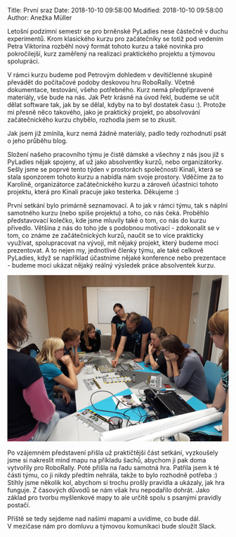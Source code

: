 Title: První sraz
Date: 2018-10-10 09:58:00
Modified: 2018-10-10 09:58:00
Author: Anežka Müller

Letošní podzimní semestr se pro brněnské PyLadies nese částečně v duchu experimentů.
Krom klasického kurzu pro začátečníky se totiž pod vedením Petra Viktorina rozběhl nový formát tohoto kurzu a také novinka pro pokročilejší, kurz zaměřený na realizaci praktického projektu a týmovou spolupráci. 

V rámci kurzu budeme pod Petrovým dohledem v devítičlenné skupině převádět do počítačové podoby deskovou hru RoboRally.
Včetně dokumentace, testování, všeho potřebného.
Kurz nemá předpřipravené materiály, vše bude na nás.
Jak Petr krásně na úvod řekl, budeme se učit dělat software tak, jak by se dělal, kdyby na to byl dostatek času :).
Protože mi přesně něco takového, jako je praktický projekt, po absolvování začátečnického kurzu chybělo, rozhodla jsem se to zkusit.

Jak jsem již zmínila, kurz nemá žádné materiály, padlo tedy rozhodnutí psát o jeho průběhu blog. 

Složení našeho pracovního týmu je čistě dámské a všechny z nás jsou již s PyLadies nějak spojeny, ať už jako absolventky kurzů, nebo organizátorky. Sešly jsme se poprvé tento týden v prostorách společnosti Kinali, která se stala sponzorem tohoto kurzu a nabídla nám svoje prostory. Vděčíme za to Karolině, organizátorce začátečnického kurzu a zároveň účastnici tohoto projektu, která pro Kinali pracuje jako testerka. Děkujeme :) 

První setkání bylo primárně seznamovací. A to jak v rámci týmu, tak s náplní samotného kurzu (nebo spíše projektu) a toho, co nás čeká.
Proběhlo představovací kolečko, kde jsme mluvily také o tom, co nás do kurzu přivedlo. 
Většina z nás do toho jde s podobnou motivací - zdokonalit se v tom, co známe ze začátečnických kurzů, naučit se to více prakticky využívat, spolupracovat na vývoji, mít nějaký projekt, který budeme moci prezentovat.
A to nejen my, jednotlivé členky týmu, ale také celkově PyLadies, když se například účastníme nějaké konference nebo prezentace - budeme moci ukázat nějaký reálný výsledek práce absolventek kurzu. 

![hrajeme](./images/hrajeme.jpg)

Po vzájemném představení přišla už praktičtější část setkání, vyzkoušely jsme si nakreslit mind mapu na příkladu šachů, abychom ji pak doma vytvořily pro RoboRally.
Poté přišla na řadu samotná hra. Patřila jsem k té části týmu, co ji nikdy předtím nehrála, takže to bylo rozhodně potřeba :)
Stihly jsme několik kol, abychom si trochu prošly pravidla a ukázaly, jak hra funguje.
Z časových důvodů se nám však hru nepodařilo dohrát.
Jako základ pro tvorbu myšlenkové mapy to ale určitě spolu s psanými pravidly postačí.

Příště se tedy sejdeme nad našimi mapami a uvidíme, co bude dál.
V mezičase nám pro domluvu a týmovou komunikaci bude sloužit Slack. 


